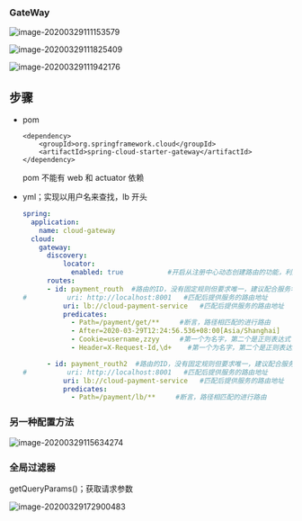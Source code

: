 ### GateWay

![image-20200329111153579](C:\Users\垫\AppData\Roaming\Typora\typora-user-images\image-20200329111153579.png)

![image-20200329111825409](C:\Users\垫\AppData\Roaming\Typora\typora-user-images\image-20200329111825409.png)

![image-20200329111942176](C:\Users\垫\AppData\Roaming\Typora\typora-user-images\image-20200329111942176.png)











## 步骤

* pom

  ```
  <dependency>
      <groupId>org.springframework.cloud</groupId>
      <artifactId>spring-cloud-starter-gateway</artifactId>
  </dependency>
  ```

  pom 不能有 web 和 actuator 依赖

* yml；实现以用户名来查找，lb 开头

  ```yml
  spring:
    application:
      name: cloud-gateway
    cloud:
      gateway:
        discovery:
            locator:
              enabled: true           #开启从注册中心动态创建路由的功能，利用服务名进行路由
        routes:
        - id: payment_routh  #路由的ID，没有固定规则但要求唯一，建议配合服务名
  #          uri: http://localhost:8001   #匹配后提供服务的路由地址
            uri: lb://cloud-payment-service   #匹配后提供服务的路由地址
            predicates:
              - Path=/payment/get/**     #断言，路径相匹配的进行路由
              - After=2020-03-29T12:24:56.536+08:00[Asia/Shanghai]     #在这个时间后才可以访问
              - Cookie=username,zzyy     #第一个为名字，第二个是正则表达式
              - Header=X-Request-Id,\d+    #第一个为名字，第二个是正则表达式
  
        - id: payment_routh2  #路由的ID，没有固定规则但要求唯一，建议配合服务名
  #          uri: http://localhost:8001   #匹配后提供服务的路由地址
            uri: lb://cloud-payment-service   #匹配后提供服务的路由地址
            predicates:
              - Path=/payment/lb/**     #断言，路径相匹配的进行路由
  ```

### 另一种配置方法

![image-20200329115634274](C:\Users\垫\AppData\Roaming\Typora\typora-user-images\image-20200329115634274.png)

### 全局过滤器

getQueryParams()；获取请求参数

![image-20200329172900483](C:\Users\垫\AppData\Roaming\Typora\typora-user-images\image-20200329172900483.png)